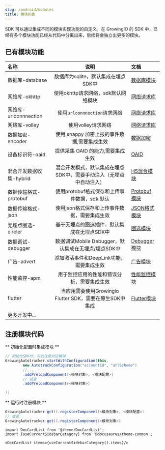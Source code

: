 ```yaml
---
slug: /android/modules
title: 模块列表
---
```


SDK 可以通过集成不同的模块实现功能的自定义，在 GrowingIO 的 SDK 中，已经有多个模块功能已经从代码中分离出来，后续将会独立出更多的模块。

## 已有模块功能


| 名称     | 说明 |  文档 |
| :------- | :------:  | :---|
| 数据库-database | 数据库为sqlite，默认集成在埋点SDK中 | [数据库模块](/docs/android/modules/core%20module#数据库模块) |
| 网络库-okhttp | 使用okhttp请求网络，sdk默认网络模块  | [网络请求库](/docs/android/modules/core%20module#网络请求库) |
| 网络库-urlconnnection | 使用`urlconnnection`请求网络  | [网络请求库](/docs/android/modules/core%20module#网络请求库) |
| 网络库-volley | 使用volley请求网络  | [网络请求库](/docs/android/modules/core%20module#网络请求库) |
| 数据加密-encoder | 使用 snappy 加密上报的事件数据,需要集成生效  | [数据加密](/docs/android/modules/encoder%20module) |
| 设备标识符-oaid | 提供采集 OAID 的能力,需要集成生效  | [OAID](/docs/android/modules/oaid%20module) |
| 混合开发数据收集-hybrid | 混合开发模式，默认集成在埋点SDK中，需要手动注入（无埋点中自动注入） | [H5混合模块](/docs/android/modules/hybrid%20module) |
| 数据传输格式-protobuf | 使用protobuf格式保存和上传事件数据，sdk 默认  | [Protobuf 模块](/docs/android/modules/core%20module) |
| 数据传输格式-json | 使用json格式保存和上传事件数据，需要集成生效  | [JSON格式模块](/docs/android/modules/json%20module#数据格式库) |
| 无埋点圈选-circler | 基于无埋点的圈选插件，默认集成在无埋点SDK中  | [圈选模块](/docs/android/modules/circler%20module) |
| 数据调试-debugger | 数据调试Mobile Debugger，默认集成在无埋点/埋点SDK中 | [Debugger 模块](/docs/android/modules/debugger%20module) |
| 广告-advert | 添加激活事件和DeepLink功能，需要集成生效 | [广告模块](/docs/android/modules/advert%20module) |
| 性能监控-apm | 用于监控应用的性能和错误分析，需要集成生效  | [性能监控模块](/docs/android/modules/apm%20module) |
| flutter | 当应用需要使用Growingio Flutter SDK，需要在原生SDK中集成 | [Flutter模块](/docs/android/modules/flutter%20module) |
| 更多开发中... |

## 注册模块代码

** 初始化配置时集成模块 **
```java
// 初始化SDK时，可以注册对应模块
GrowingAutotracker.startWithConfiguration(this,
        new AutotrackConfiguration("accountId", "urlScheme")
        //...
        .addPreloadComponent(<模块对象>, <模块配置>)
        // 或者
        .addPreloadComponent(<模块对象>)

);
```

** 运行时注册模块 **

```java
GrowingAutotracker.get().registerComponent(<模块对象>, <模块配置>)
// 或者
GrowingAutotracker.get().registerComponent(<模块对象>)
```


```mdx-code-block
import DocCardList from '@theme/DocCardList';
import {useCurrentSidebarCategory} from '@docusaurus/theme-common';

<DocCardList items={useCurrentSidebarCategory().items}/>
```